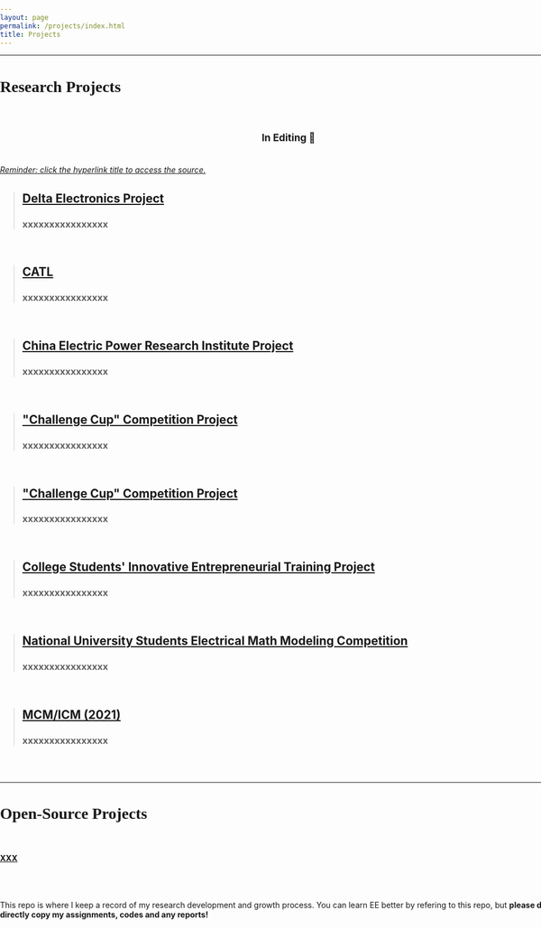 ```yaml
---
layout: page
permalink: /projects/index.html
title: Projects
---
```

------------------------------------------------------------------

<style>
html,body {
     width: 100%;
     height: 100%;
     margin: 0;
     padding: 0;
}

body {
    min-width: 1024px;
    min-height: 600px;
    user-select: text; /* Don't select the text while dragging the page with the mouse */
}

#main {
    width: 100%;
    height: 100%;
}
</style>

# <font face="Verdana">Research Projects</font><br/>&nbsp;

## <small><center>In Editing &#128062;</center><br/></small>

*<u>Reminder: click the hyperlink title to access the source.</u>*<br>

> ## [Delta Electronics Project]()
> ### xxxxxxxxxxxxxxxx


<center>
<!--<img src="/images/Projects/xxx.jpg">-->
</center>
<br>

> ## [CATL]()
> ### xxxxxxxxxxxxxxxx


<center>
<!--<img src="/images/Projects/xxx.jpg">-->
</center>
<br>

> ## [China Electric Power Research Institute Project]()
> ### xxxxxxxxxxxxxxxx


<center>
<!--<img src="/images/Projects/xxx.jpg">-->
</center>
<br>

> ## ["Challenge Cup" Competition Project]()
> ### xxxxxxxxxxxxxxxx


<center>
<!--<img src="/images/Projects/xxx.jpg">-->
</center>
<br>

> ## ["Challenge Cup" Competition Project]()
> ### xxxxxxxxxxxxxxxx


<center>
<!--<img src="/images/Projects/xxx.jpg">-->
</center>
<br>

> ## [College Students' Innovative Entrepreneurial Training Project]()
> ### xxxxxxxxxxxxxxxx


<center>
<!--<img src="/images/Projects/xxx.jpg">-->
</center>
<br>

> ## [National University Students Electrical Math Modeling Competition]()
> ### xxxxxxxxxxxxxxxx


<center>
<!--<img src="/images/Projects/xxx.jpg">-->
</center>
<br>

> ## [MCM/ICM (2021)]()
> ### xxxxxxxxxxxxxxxx


<center>
<!--<img src="/images/Projects/xxx.jpg">-->
</center>
<br>

<br>

------------------------------------------------------------------

# <font face="Verdana">Open-Source Projects</font><br/>&nbsp;


#### [XXX]()

<br/>&nbsp;


This repo is where I keep a record of my research development and growth process. You can learn EE better by refering to this repo, but **please do not directly copy my assignments, codes and any reports!**
